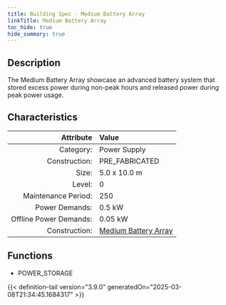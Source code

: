 ```yaml
---
title: Building Spec - Medium Battery Array
linkTitle: Medium Battery Array
toc_hide: true
hide_summary: true
---
```

<!-- This is generated by the MarsSim HelpGenertor, do not edit. -->

## Description
The Medium Battery Array showcase an advanced battery system that stored excess power during non-peak hours and released power during peak power usage.

## Characteristics

| Attribute      | Value |
|--------:|:------|
|Category:|Power Supply|
|Construction:|PRE_FABRICATED|
|Size:|5.0 x 10.0 m|
|Level:|0|
|Maintenance Period:|250|
|Power Demands:|0.5 kW|
|Offline Power Demands:|0.05 kW|
|Construction:|[Medium Battery Array](/docs/definitions/construction/medium-battery-array)|

## Functions
      
- POWER_STORAGE





{{< definition-tail version="3.9.0" generatedOn="2025-03-08T21:34:45.1684317" >}}

